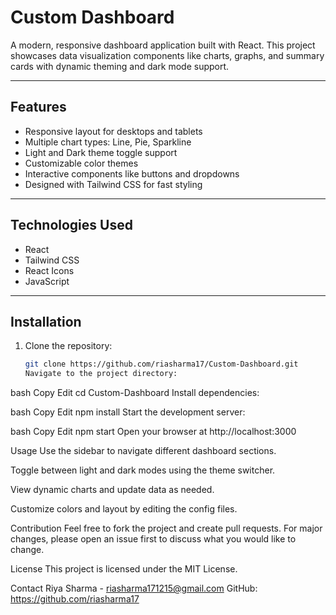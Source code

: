# Custom Dashboard

A modern, responsive dashboard application built with React. This project showcases data visualization components like charts, graphs, and summary cards with dynamic theming and dark mode support.

---

## Features

- Responsive layout for desktops and tablets
- Multiple chart types: Line, Pie, Sparkline
- Light and Dark theme toggle support
- Customizable color themes
- Interactive components like buttons and dropdowns
- Designed with Tailwind CSS for fast styling

---

## Technologies Used

- React
- Tailwind CSS
- React Icons
- JavaScript 

---

## Installation

1. Clone the repository:

   ```bash
   git clone https://github.com/riasharma17/Custom-Dashboard.git
   Navigate to the project directory:

bash
Copy
Edit
cd Custom-Dashboard
Install dependencies:

bash
Copy
Edit
npm install
Start the development server:

bash
Copy
Edit
npm start
Open your browser at http://localhost:3000

Usage
Use the sidebar to navigate different dashboard sections.

Toggle between light and dark modes using the theme switcher.

View dynamic charts and update data as needed.

Customize colors and layout by editing the config files.

Contribution
Feel free to fork the project and create pull requests. For major changes, please open an issue first to discuss what you would like to change.

License
This project is licensed under the MIT License.

Contact
Riya Sharma - riasharma171215@gmail.com
GitHub: https://github.com/riasharma17
